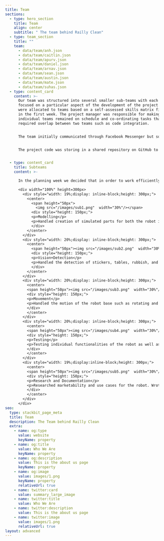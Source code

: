 ```yaml
---
title: Team
sections:
  - type: hero_section
    title: Team
    align: center
    subtitle: " The team behind Railly Clean"
  - type: team_section
    title: ""
    team:
      - data/team/anh.json
      - data/team/caitlin.json
      - data/team/apurv.json
      - data/team/daniel.json
      - data/team/arnav.json
      - data/team/sean.json
      - data/team/austin.json
      - data/team/mate.json
      - data/team/suhas.json
  - type: content_card
    content: >-
      Our team was structured into several smaller sub-teams with each on
      focused on a particular aspect of the development of the project. Members
      were allocated to teams based on a self-assessed skills matrix filled out
      in the first week. The project manager was responsible for making sure
      individual teams remained on schedule and co-ordinating tasks that
      required overlap between two teams such as code integration.


      The team initially communicated through Facebook Messenger but soon moved to Discord to allow independent communication between sub-teams to focus on their area of development, while at the same time allowing collaboration between teams to maximise cohesion and awareness of progress. This flexible approach allowed team members to stay focused on their own tasks or collaborate with another team as necessary. Throughout the development the team had two whole team meetings a week as well as smaller meetings between groups.


      The project code was storing in a shared repository on GitHub to allow the entire team access. Version control was implemeted through Git and GitHub, using GitHub’s project management features to keep track of how the project was progressing. Demo reports were created using Overleaf, enabling instant visual feedback of layout and the ability for the team to add comments and feedback.


  - type: content_card
    title: Subteams
    content: >-

      In the planning week we decided that in order to work efficiently we would split into Subteams with team allocations based on individual skills

      <div width="100%" height=300px>
        <div style="width: 19%;display: inline-block;height: 300px;">
          <center>
            <span height="50px">
              <img src="/images/sub1.png"  width="30%"/></span>
            <div style="height: 150px;">
            <p>Modelling</p>
            <p>Handled creation of simulated parts for both the robot itself and the train environment</p>
            </div>
          </center>
        </div>
        <div style="width: 20%;display: inline-block;height: 300px;">
          <center>
            <span height="50px"><img src="/images/sub2.png"  width="30%"/></span>
            <div style="height: 150px;">
            <p>Vision+Detection</p>
            <p>Handled the detection of stickers, tables, rubbish, and obstacles, allowing the robot to understand its environment</p>
            </div>
          </center>
        </div>
        <div style="width: 20%;display: inline-block;height: 300px;">
          <center>
          <span height="50px"><img src="/images/sub3.png"  width="30%"/></span>
          <div style="height: 150px;">
          <p>Movement</p>
          <p>Handled the motion of the robot base such as rotating and moving set distances</p>
          </div>
          </center>
        </div>
        <div style="width: 20%;display: inline-block;height: 300px;">
          <center>
          <span height="50px"><img src="/images/sub4.png"  width="30%"/></span>
          <div style="height: 150px;">
          <p>Testing</p>
          <p>Testing individual functionalities of the robot as well as full system tests</p>
          </div>
          </center>
        </div>
        <div style="width: 19%;display:inline-block;height: 300px;">
          <center>
          <span height="50px"><img src="/images/sub5.png"  width="30%"/></span>
          <div style="height: 150px;">
          <p>Research and Documentation</p>
          <p>Researched marketability and use cases for the robot. Wrote the documentation for the robot and created Demo videos</p>
          </div>
          </center>
        </div>
      </div>
seo:
  type: stackbit_page_meta
  title: Team
  description: The Team behind Railly Clean
  extra:
    - name: og:type
      value: website
      keyName: property
    - name: og:title
      value: Who We Are
      keyName: property
    - name: og:description
      value: This is the about us page
      keyName: property
    - name: og:image
      value: images/1.png
      keyName: property
      relativeUrl: true
    - name: twitter:card
      value: summary_large_image
    - name: twitter:title
      value: Who We Are
    - name: twitter:description
      value: This is the about us page
    - name: twitter:image
      value: images/1.png
      relativeUrl: true
layout: advanced
---
```

